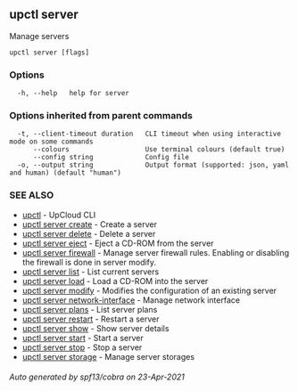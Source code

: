 ## upctl server

Manage servers

```
upctl server [flags]
```

### Options

```
  -h, --help   help for server
```

### Options inherited from parent commands

```
  -t, --client-timeout duration   CLI timeout when using interactive mode on some commands
      --colours                   Use terminal colours (default true)
      --config string             Config file
  -o, --output string             Output format (supported: json, yaml and human) (default "human")
```

### SEE ALSO

* [upctl](upctl.md)	 - UpCloud CLI
* [upctl server create](upctl_server_create.md)	 - Create a server
* [upctl server delete](upctl_server_delete.md)	 - Delete a server
* [upctl server eject](upctl_server_eject.md)	 - Eject a CD-ROM from the server
* [upctl server firewall](upctl_server_firewall.md)	 - Manage server firewall rules. Enabling or disabling the firewall is done in server modify.
* [upctl server list](upctl_server_list.md)	 - List current servers
* [upctl server load](upctl_server_load.md)	 - Load a CD-ROM into the server
* [upctl server modify](upctl_server_modify.md)	 - Modifies the configuration of an existing server
* [upctl server network-interface](upctl_server_network-interface.md)	 - Manage network interface
* [upctl server plans](upctl_server_plans.md)	 - List server plans
* [upctl server restart](upctl_server_restart.md)	 - Restart a server
* [upctl server show](upctl_server_show.md)	 - Show server details
* [upctl server start](upctl_server_start.md)	 - Start a server
* [upctl server stop](upctl_server_stop.md)	 - Stop a server
* [upctl server storage](upctl_server_storage.md)	 - Manage server storages

###### Auto generated by spf13/cobra on 23-Apr-2021
